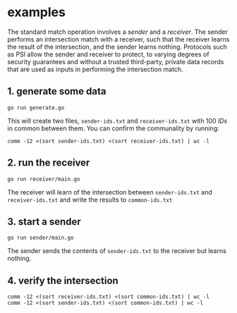 # examples

The standard match operation involves a *sender* and a *receiver*. The sender performs an intersection match with a receiver, such that the receiver learns the result of the intersection, and the sender learns nothing. Protocols such as PSI allow the sender and receiver to  protect, to varying degrees of security guarantees and without a trusted third-party, private data records that are used as inputs in performing the intersection match.

## 1. generate some data
`go run generate.go`

This will create two files, `sender-ids.txt` and `receiver-ids.txt` with 100 *IDs* in common between them. You can confirm the communality by running:

```
comm -12 <(sort sender-ids.txt) <(sort receiver-ids.txt) | wc -l
```

## 2. run the receiver
`go run receiver/main.go`

The receiver will learn of the intersection between `sender-ids.txt` and `receiver-ids.txt` and write the results to `common-ids.txt`

## 3. start a sender
`go run sender/main.go`

The sender sends the contents of `sender-ids.txt` to the receiver but learns nothing.

## 4. verify the intersection
```
comm -12 <(sort receiver-ids.txt) <(sort common-ids.txt) | wc -l
comm -12 <(sort sender-ids.txt) <(sort common-ids.txt) | wc -l
```

